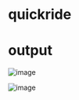 # quickride
# output
![image](https://github.com/user-attachments/assets/d1fa5677-9d29-4e32-9ed5-d6c7674f9820)

![image](https://github.com/user-attachments/assets/fe929e90-ec51-4e04-8f50-e03cf09dddef)

